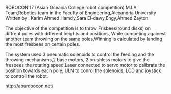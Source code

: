 ROBOCON'17 (Asian Oceania College robot competition) M.I.A Team,Robotics team in the Faculty of Engineering,Alexandria University
Written by : Karim Ahmed Hamdy,Sara El-dawy,Engy,Ahmed Zayton

The objective of the competition is to throw Frisbees(round disks) on diffrent poles with different heights and positions,
While competing againest another team throwing on the same poles,Winning is calculated by landing the most fresbees on certain poles.

The system used 3 pneumatic solenoids to control the feeding and the throwing mechanisms,2 base motors, 2 brushless motors to give the fresbees the rotating speed,Laser connected to servo motor to calibrate the position towards each pole, ULN to conrol the solenoids, LCD and joystick to controll the robot.

http://aburobocon.net/
